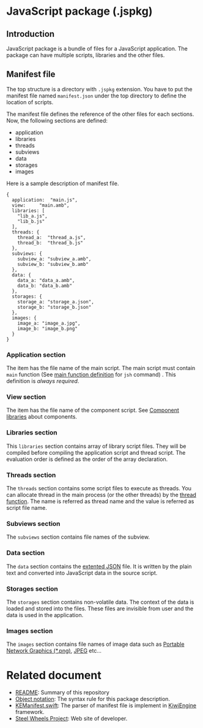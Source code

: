 # JavaScript package (.jspkg)

## Introduction
JavaScript package is a bundle of files for a JavaScript application.
The package can have multiple scripts, libraries and the other files.

## Manifest file
The top structure is a directory with `.jspkg` extension. You have to put the manifest file named `manifest.json` under the top directory to define the location of scripts.

The manifest file defines the reference of the other files for each sections. Now, the following sections are defined:
* application
* libraries
* threads
* subviews
* data
* storages
* images

Here is a sample description of manifest file.
````
{
  application:  "main.js",
  view:		"main.amb",
  libraries: [
    "lib_a.js",
    "lib_b.js"
  ],
  threads: {
    thread_a:  "thread_a.js",
    thread_b:  "thread_b.js"
  },
  subviews: {
    subview_a: "subview_a.amb",
    subview_b: "subview_b.amb"
  },
  data: {
    data_a: "data_a.amb",
    data_b: "data_b.amb"
  },
  storages: {
    storage_a: "storage_a.json",
    storage_b: "storage_b.json"
  },
  images: {
    image_a: "image_a.jpg",
    image_b: "image_b.png"
  }
}
````

### Application section
The item has the file name of the main script.
The main script must contain `main` function
(See [main function definition](https://github.com/steelwheels/JSTools/blob/master/Document/jsh-man.md) for `jsh` command) .
This definition is _always required_.

### View section
The item has the file name of the component script.
See [Component libraries](https://github.com/steelwheels/KiwiCompnents/blob/master/Document/Library.md) about components.

### Libraries section
This `libraries` section contains array of library script files.
They will be compiled before compiling the application script and thread script.
The evaluation order is defined as the order of the array declaration.

### Threads section
The `threads` section contains some script files to execute as threads.
You can allocate thread in the main process (or the other threads) by the [thread function](https://github.com/steelwheels/KiwiScript/blob/master/KiwiLibrary/Document/Function/Thread.md). The name is referred as thread name and the value is referred as script file name.

### Subviews section
The `subviews` section contains file names of the subview.

### Data section
The `data` section contains the [extented JSON](https://github.com/steelwheels/KiwiScript/blob/master/KiwiLibrary/Document/Format/eJSONFormat.md) file.
It is written by the plain text and converted into JavaScript data in the source script.

### Storages section
The `storages` section contains non-volatile data. The context of the data is loaded and stored into the files.
These files are invisible from user and the data is used in the application. 

### Images section
The `images` section contains file names of image data such as [Portable Network Graphics (*.png)](http://www.libpng.org/pub/png/),
[JPEG](https://jpeg.org/jpeg/) etc...

# Related document
* [README](https://github.com/steelwheels/JSTools/blob/master/README.md): Summary of this repository
* [Object notation](https://github.com/steelwheels/KiwiScript/blob/master/KiwiLibrary/Document/Data/object-notation.md): The syntax rule for this package description.
* [KEManifest.swift](https://github.com/steelwheels/KiwiScript/blob/master/KiwiEngine/Source/KEManifest.swift): The parser of manifest file is implement in [KiwiEngine](https://github.com/steelwheels/KiwiScript/tree/master/KiwiEngine) framework.
* [Steel Wheels Project](http://steelwheels.github.io): Web site of developer.
